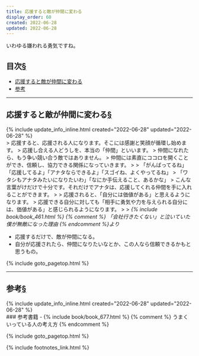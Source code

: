 ```yaml
---
title: 応援すると敵が仲間に変わる
display_order: 60
created: 2022-06-28
updated: 2022-06-28
---
```

いわゆる嫌われる勇気ですね。

## <a name="index">目次</a><a class="heading-anchor-permalink" href="#目次">§</a>

<ul id="index_ul">
<li><a href="#応援すると敵が仲間に変わる">応援すると敵が仲間に変わる</a></li>
<li><a href="#参考">参考</a></li>
</ul>

* * *
## <a name="応援すると敵が仲間に変わる">応援すると敵が仲間に変わる</a><a class="heading-anchor-permalink" href="#応援すると敵が仲間に変わる">§</a>
<div class="chapter-updated">{% include update_info_inline.html created="2022-06-28" updated="2022-06-28" %}</div>
> 応援すると、応援される人になります。そこには感謝と笑顔が循環し始めます。  
> 応援し合える人どうしを、本当の「仲間」といいます。  
> 仲間になれたら、もう争い競い合う敵ではありません。  
> 仲間には素直にココロを開くことができ、信頼し、協力できる関係になっていきます。  
> 
> 「がんばってるね」「応援してるよ」「アナタならできるよ」「スゴイね、よくやってるね」  
> 「ワタシもアナタみたいになりたいわ」「なにか手伝えること、あるかな」  
> こんな言葉がけだけで十分です。それだけでアナタは、応援してくれる仲間を手に入れることができます。  
> 
> 応援されると、「自分には価値がある」と思えるようになります。  
> 応援できる自分に対しても「相手に勇気や力を与えられる自分には、価値がある」と感じられるようになります。  
> 
> <cite>{% include book/book_461.html %} {% comment %} 「会社行きたくない」と泣いていた僕が無敵になった理由 {% endcomment %}より</cite>

- 応援するだけで、敵が仲間になる。
- 自分が応援されたら、仲間になりたいなとか、この人なら信頼できるかもと思うもの。

{% include goto_pagetop.html %}

* * *
## <a name="参考">参考</a><a class="heading-anchor-permalink" href="#参考">§</a>
<div class="chapter-updated">{% include update_info_inline.html created="2022-06-28" updated="2022-06-28" %}</div>
### 参考書籍
- {% include book/book_677.html %} {% comment %} うまくいっている人の考え方 {% endcomment %}

{% include goto_pagetop.html %}

{% include footnotes_link.html %}
